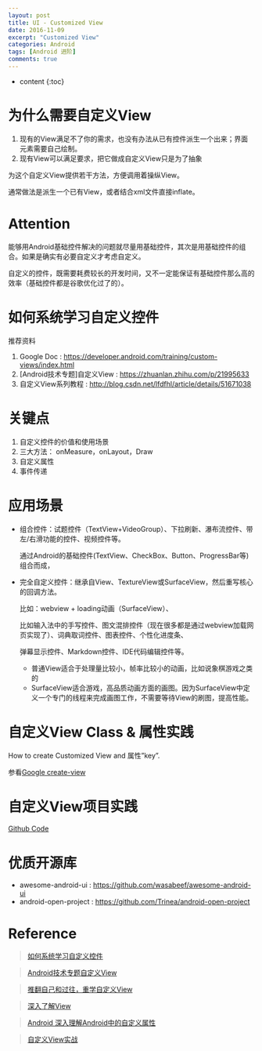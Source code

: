 ```yaml
---
layout: post
title: UI - Customized View
date: 2016-11-09
excerpt: "Customized View"
categories: Android
tags: [Android 进阶]
comments: true
---
```


* content
{:toc}


# 为什么需要自定义View

1.	现有的View满足不了你的需求，也没有办法从已有控件派生一个出来；界面元素需要自己绘制。
2.	现有View可以满足要求，把它做成自定义View只是为了抽象

为这个自定义View提供若干方法，方便调用着操纵View。

通常做法是派生一个已有View，或者结合xml文件直接inflate。

# Attention

能够用Android基础控件解决的问题就尽量用基础控件，其次是用基础控件的组合。如果是确实有必要自定义才考虑自定义。

自定义的控件，既需要耗费较长的开发时间，又不一定能保证有基础控件那么高的效率（基础控件都是谷歌优化过了的）。

# 如何系统学习自定义控件

推荐资料

1.	Google Doc : https://developer.android.com/training/custom-views/index.html 
2.	[Android技术专题]自定义View : https://zhuanlan.zhihu.com/p/21995633
3.	自定义View系列教程  : http://blog.csdn.net/lfdfhl/article/details/51671038

# 关键点

1.	自定义控件的价值和使用场景
2.	三大方法： onMeasure，onLayout，Draw
3.	自定义属性
4.	事件传递

# 应用场景

- 组合控件：试题控件（TextView+VideoGroup）、下拉刷新、瀑布流控件、带左/右滑功能的控件、视频控件等。

    通过Android的基础控件(TextView、CheckBox、Button、ProgressBar等)组合而成，

- 完全自定义控件：继承自View、TextureView或SurfaceView，然后重写核心的回调方法。

    比如：webview + loading动画（SurfaceView）、
    
    比如输入法中的手写控件、图文混排控件（现在很多都是通过webview加载网页实现了）、词典取词控件、图表控件、个性化进度条、
    
    弹幕显示控件、Markdown控件、IDE代码编辑控件等。
    
    - 普通View适合于处理量比较小，帧率比较小的动画，比如说象棋游戏之类的
    - SurfaceView适合游戏，高品质动画方面的画图。因为SurfaceView中定义一个专门的线程来完成画图工作，不需要等待View的刷图，提高性能。

# 自定义View Class & 属性实践

How to create Customized View and 属性”key”. 

参看[Google create-view](https://developer.android.com/training/custom-views/create-view.html)

# 自定义View项目实践

[Github Code](https://github.com/vivianking6855/android-ui)

# 优质开源库

- awesome-android-ui : https://github.com/wasabeef/awesome-android-ui 
- android-open-project : https://github.com/Trinea/android-open-project 

# Reference

> [如何系统学习自定义控件 ](https://zhuanlan.zhihu.com/p/21995633)

> [Android技术专题自定义View](https://www.zhihu.com/question/41101031)

> [推翻自己和过往，重学自定义View](https://link.zhihu.com/?target=http%3A//blog.csdn.net/lfdfhl/article/details/51671038)

> [深入了解View](https://link.zhihu.com/?target=http%3A//blog.csdn.net/guolin_blog/article/details/12921889)

> [Android 深入理解Android中的自定义属性](https://link.zhihu.com/?target=http%3A//blog.csdn.net/lmj623565791/article/details/45022631)

> [自定义View实战](http://blog.csdn.net/column/details/12934.html)
